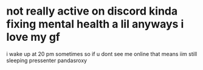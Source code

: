 # not really active on discord kinda fixing mental health a lil anyways i love my gf
i wake up at 20 pm sometimes so if u dont see me online that means iim still sleeping
pressenter pandasroxy
